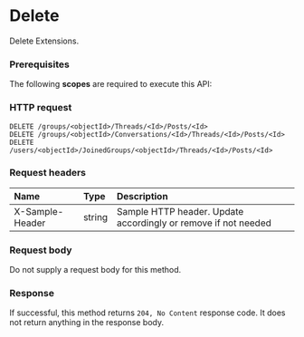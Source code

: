 # Delete

Delete Extensions.
### Prerequisites
The following **scopes** are required to execute this API: 
### HTTP request
<!-- { "blockType": "ignored" } -->
```http
DELETE /groups/<objectId>/Threads/<Id>/Posts/<Id>
DELETE /groups/<objectId>/Conversations/<Id>/Threads/<Id>/Posts/<Id>
DELETE /users/<objectId>/JoinedGroups/<objectId>/Threads/<Id>/Posts/<Id>

```
### Request headers
| Name       | Type | Description|
|:---------------|:--------|:----------|
| X-Sample-Header  | string  | Sample HTTP header. Update accordingly or remove if not needed|

### Request body
Do not supply a request body for this method.


### Response
If successful, this method returns `204, No Content` response code. It does not return anything in the response body.


<!-- uuid: 8060035e-062d-44ca-b14d-94eae4b43c22
2015-10-25 14:02:53 UTC -->
<!-- {
  "type": "#page.annotation",
  "description": "Delete",
  "keywords": "",
  "section": "documentation",
  "tocPath": ""
}-->